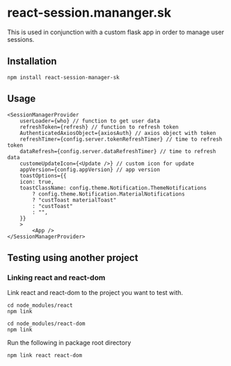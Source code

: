 # react-session.mananger.sk

This is used in conjunction with a custom flask app in order to manage user sessions.

## Installation

```
npm install react-session-manager-sk
```

## Usage

```
<SessionManagerProvider
    userLoader={who} // function to get user data
    refreshToken={refresh} // function to refresh token
    AuthenticatedAxiosObject={axiosAuth} // axios object with token
    refreshTimer={config.server.tokenRefreshTimer} // time to refresh token
    dataRefresh={config.server.dataRefreshTimer} // time to refresh data
    customeUpdateIcon={<Update />} // custom icon for update
    appVersion={config.appVersion} // app version
    toastOptions={{
    icon: true,
    toastClassName: config.theme.Notification.ThemeNotifications
        ? config.theme.Notification.MaterialNotifications
        ? "custToast materialToast"
        : "custToast"
        : "",
    }}
    >
        <App />
</SessionManagerProvider>
```

## Testing using another project

### Linking react and react-dom

Link react and react-dom to the project you want to test with.

```
cd node_modules/react
npm link
```

```
cd node_modules/react-dom
npm link
```

Run the following in package root directory

```
npm link react react-dom
```
